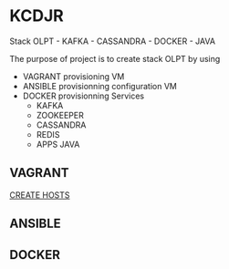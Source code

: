 # KCDJR
Stack OLPT - KAFKA - CASSANDRA - DOCKER - JAVA

The purpose of project is to create stack OLPT by using 

- VAGRANT provisioning VM
- ANSIBLE provisionning configuration VM
- DOCKER provisionning Services 
  - KAFKA 
  - ZOOKEEPER 
  - CASSANDRA 
  - REDIS
  - APPS JAVA

## VAGRANT
[CREATE HOSTS](vagrant/README.md)

## ANSIBLE


## DOCKER



